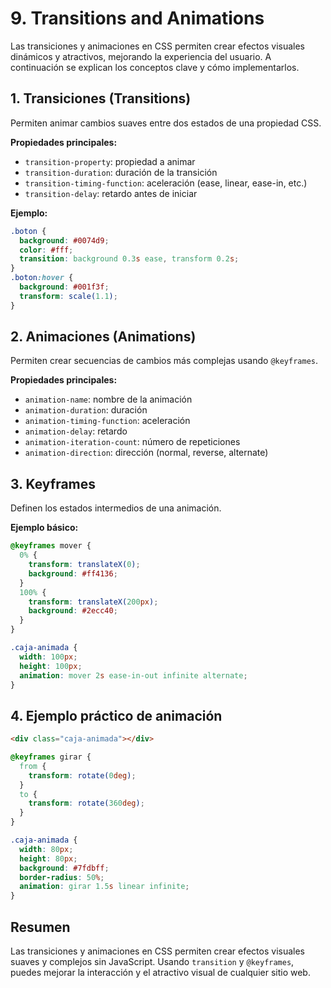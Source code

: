 # 9. Transitions and Animations

Las transiciones y animaciones en CSS permiten crear efectos visuales dinámicos y atractivos, mejorando la experiencia del usuario. A continuación se explican los conceptos clave y cómo implementarlos.

## 1. Transiciones (Transitions)

Permiten animar cambios suaves entre dos estados de una propiedad CSS.

**Propiedades principales:**

- `transition-property`: propiedad a animar
- `transition-duration`: duración de la transición
- `transition-timing-function`: aceleración (ease, linear, ease-in, etc.)
- `transition-delay`: retardo antes de iniciar

**Ejemplo:**

```css
.boton {
  background: #0074d9;
  color: #fff;
  transition: background 0.3s ease, transform 0.2s;
}
.boton:hover {
  background: #001f3f;
  transform: scale(1.1);
}
```

## 2. Animaciones (Animations)

Permiten crear secuencias de cambios más complejas usando `@keyframes`.

**Propiedades principales:**

- `animation-name`: nombre de la animación
- `animation-duration`: duración
- `animation-timing-function`: aceleración
- `animation-delay`: retardo
- `animation-iteration-count`: número de repeticiones
- `animation-direction`: dirección (normal, reverse, alternate)

## 3. Keyframes

Definen los estados intermedios de una animación.

**Ejemplo básico:**

```css
@keyframes mover {
  0% {
    transform: translateX(0);
    background: #ff4136;
  }
  100% {
    transform: translateX(200px);
    background: #2ecc40;
  }
}

.caja-animada {
  width: 100px;
  height: 100px;
  animation: mover 2s ease-in-out infinite alternate;
}
```

## 4. Ejemplo práctico de animación

```html
<div class="caja-animada"></div>
```

```css
@keyframes girar {
  from {
    transform: rotate(0deg);
  }
  to {
    transform: rotate(360deg);
  }
}

.caja-animada {
  width: 80px;
  height: 80px;
  background: #7fdbff;
  border-radius: 50%;
  animation: girar 1.5s linear infinite;
}
```

## Resumen

Las transiciones y animaciones en CSS permiten crear efectos visuales suaves y complejos sin JavaScript. Usando `transition` y `@keyframes`, puedes mejorar la interacción y el atractivo visual de cualquier sitio web.
